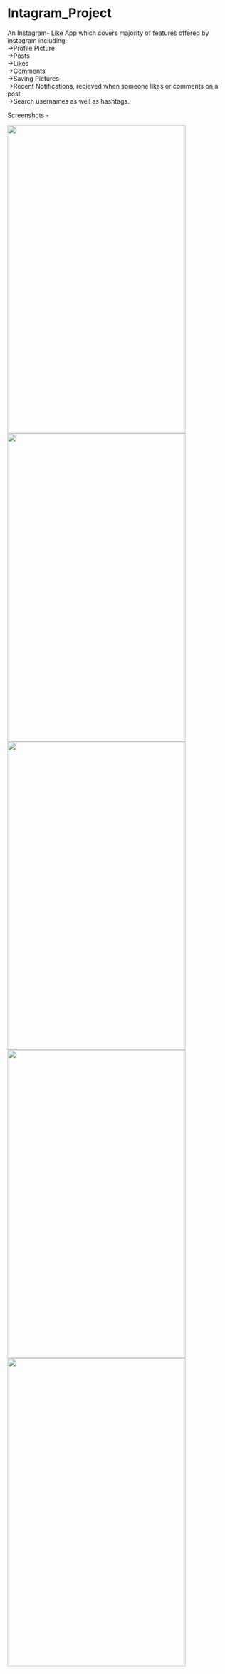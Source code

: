 # Intagram_Project
An Instagram- Like App which covers majority of features offered by instagram including-<br>
->Profile Picture<br>
->Posts<br>
->Likes <br>
->Comments <br>
->Saving Pictures<br> 
->Recent Notifications, recieved when someone likes or comments on a post<br>
->Search usernames as well as hashtags.<br>

Screenshots - <br>

<img src="https://user-images.githubusercontent.com/65773548/112538725-2ea4c480-8dd6-11eb-96e4-5066f4fd1e5e.png" width = "400" height="690">

<img src="https://user-images.githubusercontent.com/65773548/112538707-29e01080-8dd6-11eb-8b36-bd45d0030d15.png" width = "400" height = "690">

<img src ="https://user-images.githubusercontent.com/65773548/112538746-32d0e200-8dd6-11eb-80f6-56a7625c62d2.png" width = "400" height = "690">

<img src="https://user-images.githubusercontent.com/65773548/112538759-37959600-8dd6-11eb-8dcf-8bfb903d6531.png" width = "400" height = "690">

<img src="https://user-images.githubusercontent.com/65773548/112540018-b3441280-8dd7-11eb-8c10-96aac703959f.png" width = "400" height  = "690">
